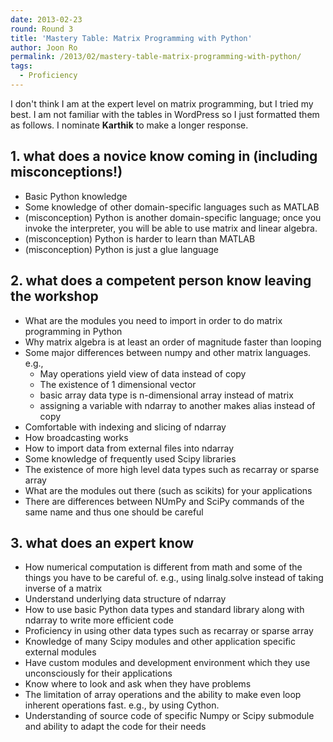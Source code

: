 ```yaml
---
date: 2013-02-23
round: Round 3
title: 'Mastery Table: Matrix Programming with Python'
author: Joon Ro
permalink: /2013/02/mastery-table-matrix-programming-with-python/
tags:
  - Proficiency
---
```

I don't think I am at the expert level on matrix programming, but I tried my best. I am not familiar with the tables in WordPress so I just formatted them as follows. I nominate **Karthik** to make a longer response.

## 1. what does a novice know coming in (including misconceptions!)

*   Basic Python knowledge
*   Some knowledge of other domain-specific languages such as MATLAB
*   (misconception) Python is another domain-specific language; once you invoke the interpreter, you will be able to use matrix and linear algebra.
*   (misconception) Python is harder to learn than MATLAB
*   (misconception) Python is just a glue language

## 2. what does a competent person know leaving the workshop

*   What are the modules you need to import in order to do matrix programming in Python
*   Why matrix algebra is at least an order of magnitude faster than looping
*   Some major differences between numpy and other matrix languages. e.g., 
    *   May operations yield view of data instead of copy
    *   The existence of 1 dimensional vector
    *   basic array data type is n-dimensional array instead of matrix
    *   assigning a variable with ndarray to another makes alias instead of copy
*   Comfortable with indexing and slicing of ndarray
*   How broadcasting works
*   How to import data from external files into ndarray
*   Some knowledge of frequently used Scipy libraries
*   The existence of more high level data types such as recarray or sparse array
*   What are the modules out there (such as scikits) for your applications
*   There are differences between NUmPy and SciPy commands of the same name and thus one should be careful

## 3. what does an expert know

*   How numerical computation is different from math and some of the things you have to be careful of. e.g., using linalg.solve instead of taking inverse of a matrix
*   Understand underlying data structure of ndarray
*   How to use basic Python data types and standard library along with ndarray to write more efficient code
*   Proficiency in using other data types such as recarray or sparse array
*   Knowledge of many Scipy modules and other application specific external modules
*   Have custom modules and development environment which they use unconsciously for their applications
*   Know where to look and ask when they have problems
*   The limitation of array operations and the ability to make even loop inherent operations fast. e.g., by using Cython.
*   Understanding of source code of specific Numpy or Scipy submodule and ability to adapt the code for their needs

&nbsp;
